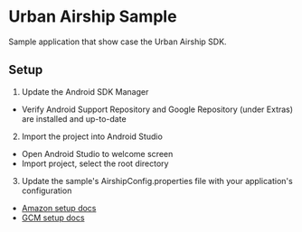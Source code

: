 # Urban Airship Sample

Sample application that show case the Urban Airship SDK.

## Setup

1) Update the Android SDK Manager
- Verify Android Support Repository and Google Repository (under Extras) are installed and up-to-date

2) Import the project into Android Studio
- Open Android Studio to welcome screen
- Import project, select the root directory

3) Update the sample's AirshipConfig.properties file with your application's configuration
- [Amazon setup docs](http://docs.urbanairship.com/reference/push-providers/adm.html#set-up-adm)
- [GCM setup docs](http://docs.urbanairship.com/reference/push-providers/gcm.html#android-gcm-setup)
